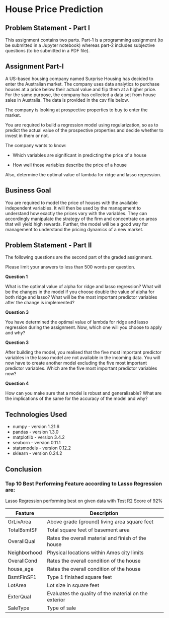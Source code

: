 # House Price Prediction

## Problem Statement - Part I
This assignment contains two parts. Part-1 is a programming assignment (to be submitted in a Jupyter notebook) whereas part-2 includes subjective questions (to be submitted in a PDF file). 

## Assignment Part-I
A US-based housing company named Surprise Housing has decided to enter the Australian market. The company uses data analytics to purchase houses at a price below their actual value and flip them at a higher price. For the same purpose, the company has collected a data set from house sales in Australia. The data is provided in the csv file below.

 

The company is looking at prospective properties to buy to enter the market.

You are required to build a regression model using regularization, so as to predict the actual value of the prospective properties and decide whether to invest in them or not.

 

The company wants to know:

  - Which variables are significant in predicting the price of a house

  - How well those variables describe the price of a house

 

Also, determine the optimal value of lambda for ridge and lasso regression.

 

## Business Goal 

 
You are required to model the price of houses with the available independent variables. It will then be used by the management to understand how exactly the prices vary with the variables. They can accordingly manipulate the strategy of the firm and concentrate on areas that will yield high rewards. Further, the model will be a good way for management to understand the pricing dynamics of a new market.

## Problem Statement - Part II

The following questions are the second part of the graded assignment.
 

Please limit your answers to less than 500 words per question.
 

 

**Question 1**

What is the optimal value of alpha for ridge and lasso regression? What will be the changes in the model if you choose double the value of alpha for both ridge and lasso? What will be the most important predictor variables after the change is implemented?

 

**Question 3**

You have determined the optimal value of lambda for ridge and lasso regression during the assignment. Now, which one will you choose to apply and why?

 

**Question 3**

After building the model, you realised that the five most important predictor variables in the lasso model are not available in the incoming data. You will now have to create another model excluding the five most important predictor variables. Which are the five most important predictor variables now?

 

**Question 4**

How can you make sure that a model is robust and generalisable? What are the implications of the same for the accuracy of the model and why?


## Technologies Used
- numpy - version 1.21.6
- pandas - version 1.3.0
- matplotlib - version 3.4.2
- seaborn - version 0.11.1
- statsmodels - version 0.12.2
- sklearn - version 0.24.2
 
## Conclusion
 
### Top 10 Best Performing Feature according to Lasso Regression are:

Lasso Regression performing best on given data with Test R2 Score of 92%

 |  Feature  |  Description  |
 |  ---  |  ---  |
 |  GrLivArea  |  Above grade (ground) living area square feet  |
 |  TotalBsmtSF  |  Total square feet of basement area 
 |  OverallQual  |  Rates the overall material and finish of the house  |
 |  Neighborhood |  Physical locations within Ames city limits|
 |  OverallCond  |  Rates the overall condition of the house  |
 |  house_age    |  Rates the overall condition of the house|
 |  BsmtFinSF1   |  Type 1 finished square feet|
 |  LotArea      |  Lot size in square feet|
 |  ExterQual    |  Evaluates the quality of the material on the exterior |
 |  SaleType     |  Type of sale|
 
